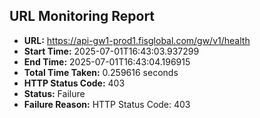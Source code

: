 ## URL Monitoring Report

- **URL:** https://api-gw1-prod1.fisglobal.com/gw/v1/health
- **Start Time:** 2025-07-01T16:43:03.937299
- **End Time:** 2025-07-01T16:43:04.196915
- **Total Time Taken:** 0.259616 seconds
- **HTTP Status Code:** 403
- **Status:** Failure
- **Failure Reason:** HTTP Status Code: 403
